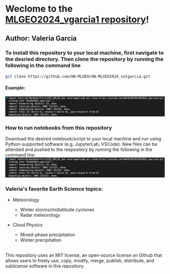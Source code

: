 # Weclome to the [MLGEO2024_vgarcia1 repository](https://github.com/UW-MLGEO/MLGEO2024_vgarcia1.git)!

## Author: Valeria Garcia
### **To install this repository to your local machine, first navigate to the desried directory. Then clone the repository by running the following in the command line**

```bash 
git clone https://github.com/UW-MLGEO/UW-MLGEO2024_valgarcia.git
```
#### Example:
![git clone](https://github.com/UW-MLGEO/MLGEO2024_vgarcia1/blob/main/git_clone_example.png?raw=true)




### **How to run notebooks from this repository**
Download the desired notebook/script to your local machine and run using Python-supported software (e.g. JupyterLab, VSCode). New files can be attended and pushed to the respository by running the following in the command line
![git add,commit,push](https://github.com/UW-MLGEO/MLGEO2024_vgarcia1/blob/main/git_clone_example.png?raw=true)


### **Valeria's favorite Earth Science topics:**
* Meteorology
  * Winter storms/midlatitude cyclones
  * Radar meteorology
    
* Cloud Physics
  * Mixed-phase precipitation
  * Winter precipitation <br><br>

This repository uses an MIT license, an open-source license on Github that allows users to freely use, copy, modify, merge, publish, distribute, and sublicense software in this repository.
